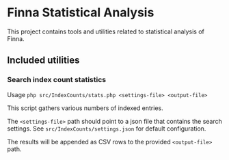 # Finna Statistical Analysis #

This project contains tools and utilities related to statistical analysis of
Finna.

## Included utilities ##

### Search index count statistics ###

Usage `php src/IndexCounts/stats.php <settings-file> <output-file>`

This script gathers various numbers of indexed entries.

The `<settings-file>` path should point to a json file that contains the search
settings. See `src/IndexCounts/settings.json` for default configuration.

The results will be appended as CSV rows to the provided `<output-file>` path.